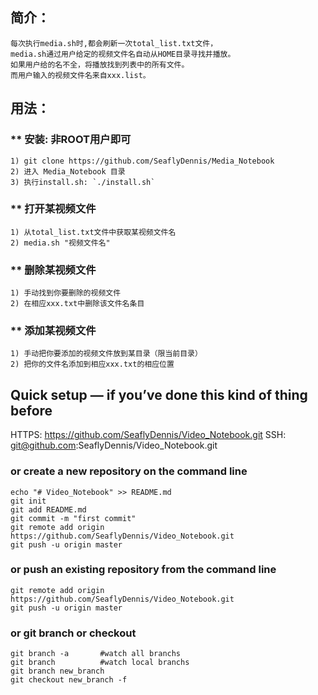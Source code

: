 ## 简介：
    每次执行media.sh时,都会刷新一次total_list.txt文件，
    media.sh通过用户给定的视频文件名自动从HOME目录寻找并播放。
    如果用户给的名不全，将播放找到列表中的所有文件。
    而用户输入的视频文件名来自xxx.list。

## 用法：

### ** 安装: 非ROOT用户即可
    1) git clone https://github.com/SeaflyDennis/Media_Notebook
    2) 进入 Media_Notebook 目录
    3) 执行install.sh: `./install.sh`

### ** 打开某视频文件
    1) 从total_list.txt文件中获取某视频文件名
    2) media.sh "视频文件名"

### ** 删除某视频文件
    1) 手动找到你要删除的视频文件
    2) 在相应xxx.txt中删除该文件名条目

### ** 添加某视频文件
    1) 手动把你要添加的视频文件放到某目录（限当前目录）
    2) 把你的文件名添加到相应xxx.txt的相应位置

## Quick setup — if you’ve done this kind of thing before
HTTPS: https://github.com/SeaflyDennis/Video_Notebook.git
SSH: git@github.com:SeaflyDennis/Video_Notebook.git

### or create a new repository on the command line

``` shell
echo "# Video_Notebook" >> README.md
git init
git add README.md
git commit -m "first commit"
git remote add origin https://github.com/SeaflyDennis/Video_Notebook.git
git push -u origin master
```

### or push an existing repository from the command line

``` shell
git remote add origin https://github.com/SeaflyDennis/Video_Notebook.git
git push -u origin master
```

### or git branch or checkout

``` shell
git branch -a       #watch all branchs
git branch          #watch local branchs
git branch new_branch
git checkout new_branch -f
```


